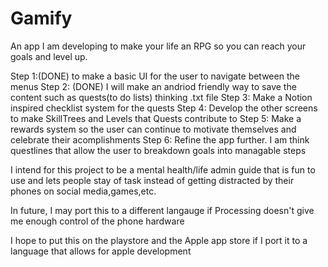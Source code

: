 # Gamify
An app I am developing to make your life an RPG so you can reach your goals and level up.

Step 1:(DONE) to make a basic UI for the user to navigate between the menus
Step 2: (DONE) I will make an andriod friendly way to save the content such as quests(to do lists) thinking .txt file
Step 3: Make a Notion inspired checklist system for the quests
Step 4: Develop the other screens to make SkillTrees and Levels that Quests contribute to
Step 5: Make a rewards system so the user can continue to motivate themselves and celebrate their acomplishments
Step 6: Refine the app further. I am think questlines that allow the user to breakdown goals into managable steps

I intend for this project to be a mental health/life admin guide that is fun to use and lets people stay of task instead of getting distracted by their phones on social media,games,etc.

In future, I may port this to a different langauge if Processing doesn't give me enough control of the phone hardware

I hope to put this on the playstore and the Apple app store if I port it to a language that allows for apple development
